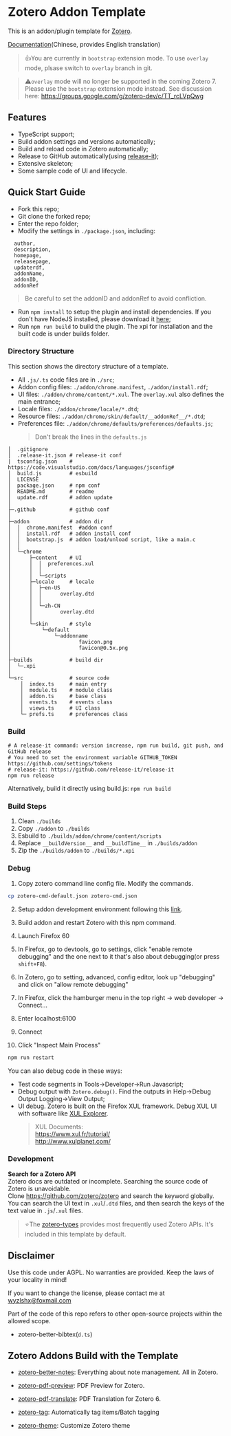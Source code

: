 # Zotero Addon Template

This is an addon/plugin template for [Zotero](https://www.zotero.org/).

[Documentation](https://zotero.yuque.com/books/share/8d230829-6004-4934-b4c6-685a7001bfa0/vec88d)(Chinese, provides English translation)

> 👍You are currently in `bootstrap` extension mode. To use `overlay` mode, plsase switch to `overlay` branch in git.

> ⚠️`overlay` mode will no longer be supported in the coming Zotero 7. Please use the `bootstrap` extension mode instead. See discussion here: https://groups.google.com/g/zotero-dev/c/TT_rcLVpQwg

## Features

- TypeScript support;
- Build addon settings and versions automatically;
- Build and reload code in Zotero automatically;
- Release to GitHub automatically(using [release-it](https://github.com/release-it/release-it));
- Extensive skeleton;
- Some sample code of UI and lifecycle.

## Quick Start Guide

- Fork this repo;
- Git clone the forked repo;
- Enter the repo folder;
- Modify the settings in `./package.json`, including:

```
  author,
  description,
  homepage,
  releasepage,
  updaterdf,
  addonName,
  addonID,
  addonRef
```

> Be careful to set the addonID and addonRef to avoid confliction.

- Run `npm install` to setup the plugin and install dependencies. If you don't have NodeJS installed, please download it [here](https://nodejs.org/en/);
- Run `npm run build` to build the plugin. The xpi for installation and the built code is under builds folder.

### Directory Structure

This section shows the directory structure of a template.

- All `.js/.ts` code files are in `./src`;
- Addon config files: `./addon/chrome.manifest`, `./addon/install.rdf`;
- UI files: `./addon/chrome/content/*.xul`. The `overlay.xul` also defines the main entrance;
- Locale files: `./addon/chrome/locale/*.dtd`;
- Resource files: `./addon/chrome/skin/default/__addonRef__/*.dtd`;
- Preferences file: `./addon/chrome/defaults/preferences/defaults.js`;
  > Don't break the lines in the `defaults.js`

```shell
│  .gitignore
│  .release-it.json # release-it conf
|  tsconfig.json    # https://code.visualstudio.com/docs/languages/jsconfig#
│  build.js         # esbuild
│  LICENSE
│  package.json     # npm conf
│  README.md        # readme
│  update.rdf       # addon update
│
├─.github           # github conf
│
├─addon             # addon dir
│  │  chrome.manifest  #addon conf
│  │  install.rdf   # addon install conf
│  │  bootstrap.js  # addon load/unload script, like a main.c
│  │
│  └─chrome
│      ├─content    # UI
│      │  │  preferences.xul
│      │  │
│      │  └─scripts
│      ├─locale     # locale
│      │  ├─en-US
│      │  │      overlay.dtd
│      │  │
│      │  └─zh-CN
│      │         overlay.dtd
│      │
│      └─skin       # style
│          └─default
│              └─addonname
│                      favicon.png
│                      favicon@0.5x.png
│
├─builds            # build dir
│  └─.xpi
│
└─src               # source code
    │  index.ts     # main entry
    │  module.ts    # module class
    │  addon.ts     # base class
    │  events.ts    # events class
    │  views.ts     # UI class
    └─ prefs.ts     # preferences class

```

### Build

```shell
# A release-it command: version increase, npm run build, git push, and GitHub release
# You need to set the environment variable GITHUB_TOKEN https://github.com/settings/tokens
# release-it: https://github.com/release-it/release-it
npm run release
```

Alternatively, build it directly using build.js: `npm run build`

### Build Steps

1. Clean `./builds`
2. Copy `./addon` to `./builds`
3. Esbuild to `./builds/addon/chrome/content/scripts`
4. Replace `__buildVersion__` and `__buildTime__` in `./builds/addon`
5. Zip the `./builds/addon` to `./builds/*.xpi`

### Debug

1. Copy zotero command line config file. Modify the commands.

```sh
cp zotero-cmd-default.json zotero-cmd.json
```

2. Setup addon development environment following this [link](https://www.zotero.org/support/dev/client_coding/plugin_development#setting_up_a_plugin_development_environment).

3. Build addon and restart Zotero with this npm command.

4. Launch Firefox 60
5. In Firefox, go to devtools, go to settings, click "enable remote debugging" and the one next to it that's also about debugging(or press `shift+F8`).
6. In Zotero, go to setting, advanced, config editor, look up "debugging" and click on "allow remote debugging"
7. In Firefox, click the hamburger menu in the top right -> web developer -> Connect...
8. Enter localhost:6100
9. Connect
10. Click "Inspect Main Process"

```sh
npm run restart
```

You can also debug code in these ways:

- Test code segments in Tools->Developer->Run Javascript;
- Debug output with `Zotero.debug()`. Find the outputs in Help->Debug Output Logging->View Output;
- UI debug. Zotero is built on the Firefox XUL framework. Debug XUL UI with software like [XUL Explorer](https://udn.realityripple.com/docs/Archive/Mozilla/XUL_Explorer).
  > XUL Documents:  
  > https://www.xul.fr/tutorial/  
  > http://www.xulplanet.com/

### Development

**Search for a Zotero API**  
Zotero docs are outdated or incomplete. Searching the source code of Zotero is unavoidable.  
Clone https://github.com/zotero/zotero and search the keyword globally. You can search the UI text in `.xul`/`.dtd` files, and then search the keys of the text value in `.js`/`.xul` files.

> ⭐The [zotero-types](https://github.com/windingwind/zotero-types) provides most frequently used Zotero APIs. It's included in this template by default.

## Disclaimer

Use this code under AGPL. No warranties are provided. Keep the laws of your locality in mind!

If you want to change the license, please contact me at wyzlshx@foxmail.com

Part of the code of this repo refers to other open-source projects within the allowed scope.

- zotero-better-bibtex(`d.ts`)

## Zotero Addons Build with the Template

- [zotero-better-notes](https://github.com/windingwind/zotero-better-notes): Everything about note management. All in Zotero.
- [zotero-pdf-preview](https://github.com/windingwind/zotero-pdf-preview): PDF Preview for Zotero.
- [zotero-pdf-translate](https://github.com/windingwind/zotero-pdf-translate): PDF Translation for Zotero 6.
- [zotero-tag](https://github.com/windingwind/zotero-tag): Automatically tag items/Batch tagging

- [zotero-theme](https://github.com/iShareStuff/ZoteroTheme): Customize Zotero theme
